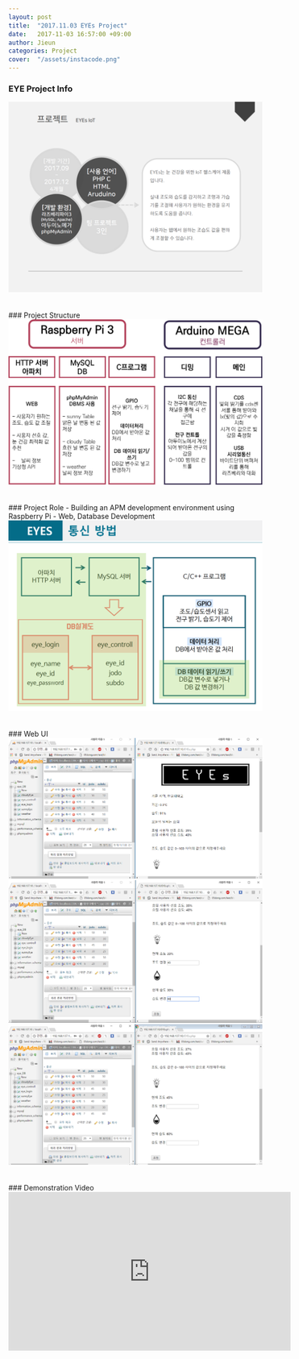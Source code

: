 ```yaml
---
layout: post
title:  "2017.11.03 EYEs Project"
date:   2017-11-03 16:57:00 +09:00
author: Jieun
categories: Project
cover:  "/assets/instacode.png"
---
```


### EYE Project Info
<img src="/assets/2017_EYEs_Project/EYEs_IoT_Info.png" title="EYE Project Info">
<br/>
<br/>
<br/>
### Project Structure
<img src="/assets/2017_EYEs_Project/EYE_PJT_Structure.png" title="EYE_PJT_Structure">
<br/>
<br/>
<br/>
### Project Role
- Building an APM development environment using Raspberry Pi
- Web, Database Development
<img src="/assets/2017_EYEs_Project/EYE_PJT_Structure2.png" title="EYE_PJT_Structure2">
<br/>
<br/>
<br/>
### Web UI
<img src="/assets/2017_EYEs_Project/webui_1.png" title="Ewebui_1">
<img src="/assets/2017_EYEs_Project/webui_2.png" title="Ewebui_2">
<img src="/assets/2017_EYEs_Project/webui_3.png" title="Ewebui_3">
<br/>
<br/>
<br/>
### Demonstration Video
<iframe width="560" height="315" src="https://www.youtube.com/embed/iuisHTjsfdU?si=D1z_U9V6RqebTzFE" title="YouTube video player" frameborder="0" allow="accelerometer; autoplay; clipboard-write; encrypted-media; gyroscope; picture-in-picture; web-share" allowfullscreen></iframe>
<br/>
<br/>
<br/>
